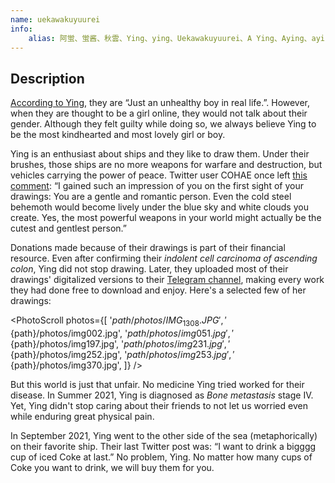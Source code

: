 ```yaml
---
name: uekawakuyuurei
info:
    alias: 阿蛍、蛍酱、秋雲、Ying、ying、Uekawakuyuurei、A Ying、Aying、aying
---
```


## Description

[According to Ying](https://twitter.com/Uekawakuyuurei/status/1416208961339019267), they are “Just an unhealthy boy in real life.”.
However, when they are thought to be a girl online, they would not talk about their gender.
Although they felt guilty while doing so,
we always believe Ying to be the most kindhearted and most lovely girl or boy.

Ying is an enthusiast about ships and they like to draw them.
Under their brushes, those ships are no more weapons for warfare and destruction, but vehicles carrying the power of peace.
Twitter user COHAE once left [this comment](https://twitter.com/COHAE9999/status/1413772800444227584):
“I gained such an impression of you on the first sight of your drawings: You are a gentle and romantic person.
Even the cold steel behemoth would become lively under the blue sky and white clouds you create.
Yes, the most powerful weapons in your world might actually be the cutest and gentlest person.”

Donations made because of their drawings is part of their financial resource.
Even after confirming their *indolent cell carcinoma of ascending colon*, Ying did not stop drawing.
Later, they uploaded most of their drawings' digitalized versions to their [Telegram channel](https://t.me/joinchat/65vSQ6ELb3YxN2I9),
making every work they had done free to download and enjoy.
Here's a selected few of her drawings:

<PhotoScroll photos={[
    '${path}/photos/IMG_1308.JPG', 
    '${path}/photos/img002.jpg', 
    '${path}/photos/img051.jpg', 
    '${path}/photos/img197.jpg', 
    '${path}/photos/img231.jpg', 
    '${path}/photos/img252.jpg', 
    '${path}/photos/img253.jpg', 
    '${path}/photos/img370.jpg', 
]} />

But this world is just that unfair.
No medicine Ying tried worked for their disease.
In Summer 2021, Ying is diagnosed as *Bone metastasis* stage IV.
Yet, Ying didn't stop caring about their friends to not let us worried even while enduring great physical pain.

In September 2021, Ying went to the other side of the sea (metaphorically) on their favorite ship.
Their last Twitter post was:
“I want to drink a bigggg cup of iced Coke at last.”
No problem, Ying. No matter how many cups of Coke you want to drink, we will buy them for you.

<ChannelBackupButton platform="telegram" />
